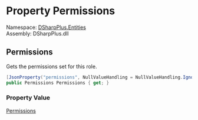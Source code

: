# Property Permissions

Namespace: [DSharpPlus.Entities](DSharpPlus.Entities.md)  
Assembly: DSharpPlus.dll

## <a id="DSharpPlus_Entities_DiscordRole_Permissions"></a>Permissions

Gets the permissions set for this role.

```csharp
[JsonProperty("permissions", NullValueHandling = NullValueHandling.Ignore)]
public Permissions Permissions { get; }
```

### Property Value

[Permissions](DSharpPlus.Permissions.md)

